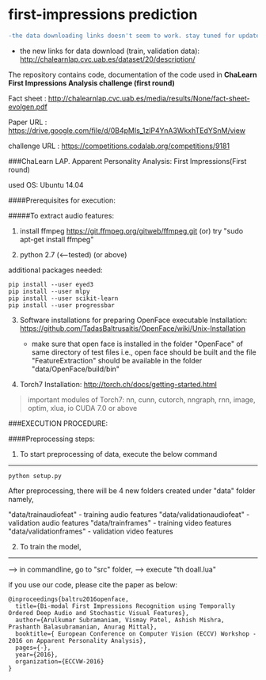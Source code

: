 # first-impressions prediction
```diff
-the data downloading links doesn't seem to work. stay tuned for updates! 

```

- the new links for data download (train, validation data): http://chalearnlap.cvc.uab.es/dataset/20/description/


The repository contains code, documentation of the code used in **ChaLearn First Impressions Analysis challenge (first round)**

Fact sheet : http://chalearnlap.cvc.uab.es/media/results/None/fact-sheet-evolgen.pdf

Paper URL : https://drive.google.com/file/d/0B4pMIs_1zlP4YnA3WkxhTEdYSnM/view

challenge URL : https://competitions.codalab.org/competitions/9181

###ChaLearn LAP. Apparent Personality Analysis: First Impressions(First round)

used OS: Ubuntu 14.04

####Prerequisites for execution:


#####To extract audio features:


1. install ffmpeg
https://git.ffmpeg.org/gitweb/ffmpeg.git
(or)
try "sudo apt-get install ffmpeg"

2. python 2.7 (<--tested) (or above) 

additional packages needed:

```
pip install --user eyed3
pip install --user mlpy
pip install --user scikit-learn
pip install --user progressbar
```

3. Software installations for preparing OpenFace executable
Installation: https://github.com/TadasBaltrusaitis/OpenFace/wiki/Unix-Installation

   - make sure that open face is installed in the folder "OpenFace" of same directory of test files
   i.e., open face should be built and the file "FeatureExtraction" should 
   be available in the folder "data/OpenFace/build/bin"

4. Torch7
Installation: http://torch.ch/docs/getting-started.html


>important modules of Torch7:
>nn, cunn, cutorch, nngraph, rnn, image, optim, xlua, io
>CUDA 7.0 or above


###EXECUTION PROCEDURE:

####Preprocessing steps:

1. To start preprocessing of data, execute the below command
--------------------------
```
python setup.py
```

After preprocessing, there will be 4 new folders created under "data" folder namely,

   "data/trainaudiofeat" - training audio features
   "data/validationaudiofeat" - validation audio features
   "data/trainframes" - training video features
   "data/validationframes" - validation video features
   
2. To train the model,
--------------------------

--> in commandline, go to "src" folder,
--> execute "th doall.lua"

if you use our code, please cite the paper as below:

```
@inproceedings{baltru2016openface,
  title={Bi-modal First Impressions Recognition using Temporally Ordered Deep Audio and Stochastic Visual Features},
  author={Arulkumar Subramaniam, Vismay Patel, Ashish Mishra, Prashanth Balasubramanian, Anurag Mittal},
  booktitle={ European Conference on Computer Vision (ECCV) Workshop - 2016 on Apparent Personality Analysis},
  pages={-},
  year={2016},
  organization={ECCVW-2016}
}
```
